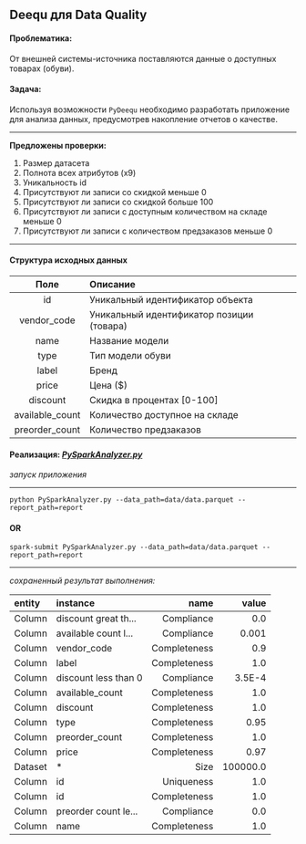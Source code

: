 ## Deequ для Data Quality

#### Проблематика: 
От внешней системы-источника поставляются данные о доступных товарах (обуви).


#### Задача: 
Используя возможности `PyDeequ` необходимо разработать приложение для анализа
данных, предусмотрев накопление отчетов о качестве.
___
__Предложены проверки:__
1) Размер датасета
2) Полнота всех атрибутов (x9)
3) Уникальность id
4) Присутствуют ли записи со скидкой меньше 0
5) Присутствуют ли записи со скидкой больше 100
6) Присутствуют ли записи с доступным количеством на складе меньше 0
7) Присутствуют ли записи с количеством предзаказов меньше 0
___
#### Структура исходных данных

|       Поле      | 	Описание                                                                     |
|:---------------:|:------------------------------------------------------------------------------|
|        id       | 	Уникальный идентификатор объекта                                       |
|   vendor_code	  | 	Уникальный идентификатор позиции (товара)                                    |
|       name      | Название модели                                                          |
|       type      | Тип модели обуви                                                     |
|      label      | Бренд                                                        |
|      price      | Цена ($)                 |
|    discount	    | 	Скидка в процентах [0-100]                |
|        available_count         | Количество доступное на складе                                       |
| preorder_count| Количество предзаказов                                    |


#### Реализация: [*PySparkAnalyzer.py*][1] 


*запуск приложения*

---
    python PySparkAnalyzer.py --data_path=data/data.parquet --report_path=report
#### OR
    spark-submit PySparkAnalyzer.py --data_path=data/data.parquet --report_path=report
---

*сохраненный результат выполнения:*
 

| entity|            instance|        name|   value|
|:------|:-------------------|-----------:|-------:|
| Column|discount great th...|  Compliance|     0.0|
| Column|available count l...|  Compliance|   0.001|
| Column|         vendor_code|Completeness|     0.9|
| Column|               label|Completeness|     1.0|
| Column|discount less than 0|  Compliance|  3.5E-4|
| Column|     available_count|Completeness|     1.0|
| Column|            discount|Completeness|     1.0|
| Column|                type|Completeness|    0.95|
| Column|      preorder_count|Completeness|     1.0|
| Column|               price|Completeness|    0.97|
|Dataset|                   *|        Size|100000.0|
| Column|                  id|  Uniqueness|     1.0|
| Column|                  id|Completeness|     1.0|
| Column|preorder count le...|  Compliance|     0.0|
| Column|                name|Completeness|     1.0|

[1]:https://github.com/loverberg/portfolio/blob/main/%20DeequForDataQuality/PySparkAnalyzer.py
